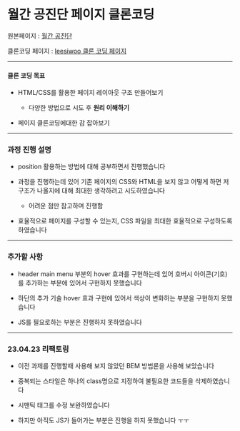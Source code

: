 # 월간 공진단 페이지 클론코딩



원본페이지 : [월간 공진단](https://webzine.kotpa.org/vol54?mod=document&uid=3919l)


클론코딩 페이지 : [leesiwoo 클론 코딩 페이지](https://stately-meerkat-5fd972.netlify.app/)



---


#### 클론 코딩 목표


+ HTML/CSS를 활용한 페이지 레이아웃 구조 만들어보기


  + 다양한 방법으로 시도 후 **원리 이해하기**
  
  
+ 페이지 클론코딩에대한 감 잡아보기


___


### 과정 진행 설명


+ position 활용하는 방법에 대해 공부하면서 진행했습니다


+ 과정을 진행하는데 있어 기존 페이지의 CSS와 HTML을 보지 않고 어떻게 하면 저 구조가 나올지에 대해 최대한 생각하려고 시도하였습니다


  + 어려운 점만 참고하며 진행함 


+ 효율적으로 페이지를 구성할 수 있는지, CSS 파일을 최대한 효율적으로 구성하도록 하였습니다


___


### 추가할 사항

+ header main menu 부분의 hover 효과를 구현하는데 있어 호버시 아이콘(기호)를 추가하는 부분에 있어서 구현하지 못했습니다


+ 하단의 추가 기술 hover 효과 구현에 있어서 색상이 변화하는 부분을 구현하지 못했습니다


+ JS를 필요로하는 부분은 진행하지 못하였습니다


___


### 23.04.23 리팩토링

+ 이전 과제를 진행할때 사용해 보지 않았던 BEM 방법론을 사용해 보았습니다


+ 중복되는 스타일은 하나의 class명으로 지정하여 불필요한 코드들을 삭제하였습니다


+ 시맨틱 태그를 수정 보완하였습니다


+ 하지만 아직도 JS가 들어가는 부분은 진행을 하지 못했습니다 ㅜㅜ



